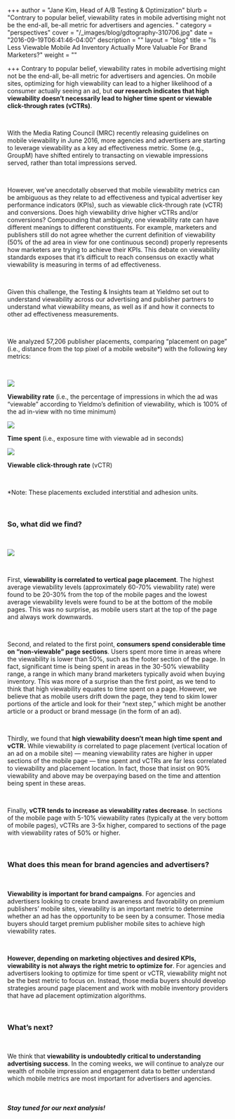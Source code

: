 +++
author = "Jane Kim, Head of A/B Testing & Optimization"
blurb = "Contrary to popular belief, viewability rates in mobile advertising might not be the end-all, be-all metric for advertisers and agencies.&nbsp;"
category = "perspectives"
cover = "/_images/blog/gdtography-310706.jpg"
date = "2016-09-19T06:41:46-04:00"
description = ""
layout = "blog"
title = "Is Less Viewable Mobile Ad Inventory Actually More Valuable For Brand Marketers?"
weight = ""

+++
Contrary to popular belief, viewability rates in mobile advertising might not be the end-all, be-all metric for advertisers and agencies. On mobile sites, optimizing for high viewability can lead to a higher likelihood of a consumer actually seeing an ad, but **our research indicates that high viewability doesn’t necessarily lead to higher time spent or viewable click-through rates (vCTRs)**.

 

With the Media Rating Council (MRC) recently releasing guidelines on mobile viewability in June 2016, more agencies and advertisers are starting to leverage viewability as a key ad effectiveness metric. Some (e.g., GroupM) have shifted entirely to transacting on viewable impressions served, rather than total impressions served.

 

However, we’ve anecdotally observed that mobile viewability metrics can be ambiguous as they relate to ad effectiveness and typical advertiser key performance indicators (KPIs), such as viewable click-through rate (vCTR) and conversions. Does high viewability drive higher vCTRs and/or conversions? Compounding that ambiguity, one viewability rate can have different meanings to different constituents. For example, marketers and publishers still do not agree whether the current definition of viewability (50% of the ad area in view for one continuous second) properly represents how marketers are trying to achieve their KPIs. This debate on viewability standards exposes that it’s difficult to reach consensus on exactly what viewability is measuring in terms of ad effectiveness.

 

Given this challenge, the Testing & Insights team at Yieldmo set out to understand viewability across our advertising and publisher partners to understand what viewability means, as well as if and how it connects to other ad effectiveness measurements.

 

We analyzed 57,206 publisher placements, comparing “placement on page” (i.e., distance from the top pixel of a mobile website\*) with the following key metrics:

 

![](/uploads/Blue-Eye-3.png)

**Viewability rate** (i.e., the percentage of impressions in which the ad was “viewable” according to Yieldmo’s definition of viewability, which is 100% of the ad in-view with no time minimum)

![](/uploads/Blue-Clock.png)

**Time spent** (i.e., exposure time with viewable ad in seconds)

![](/uploads/Blue-Tap.png)

**Viewable click-through rate** (vCTR)

 

\*Note: These placements excluded interstitial and adhesion units.

 

### **So, what did we find?**

 

![](/uploads/Illustration_for_Blog_2016Q3_Viewability-2.gif)

 

First, **viewability is correlated to vertical page placement**. The highest average viewability levels (approximately 60-70% viewability rate) were found to be 20-30% from the top of the mobile pages and the lowest average viewability levels were found to be at the bottom of the mobile pages. This was no surprise, as mobile users start at the top of the page and always work downwards.

 

Second, and related to the first point, **consumers spend considerable time on “non-viewable” page sections**. Users spent more time in areas where the viewability is lower than 50%, such as the footer section of the page. In fact, significant time is being spent in areas in the 30-50% viewability range, a range in which many brand marketers typically avoid when buying inventory. This was more of a surprise than the first point, as we tend to think that high viewability equates to time spent on a page. However, we believe that as mobile users drift down the page, they tend to skim lower portions of the article and look for their “next step,” which might be another article or a product or brand message (in the form of an ad).

 

Thirdly, we found that **high viewability doesn’t mean high time spent and vCTR.** While viewability _is_ correlated to page placement (vertical location of an ad on a mobile site) — meaning viewability rates are higher in upper sections of the mobile page — time spent and vCTRs are far less correlated to viewability and placement location. In fact, those that insist on 90% viewability and above may be overpaying based on the time and attention being spent in these areas.

 

Finally, **vCTR tends to increase as viewability rates decrease**. In sections of the mobile page with 5-10% viewability rates (typically at the very bottom of mobile pages), vCTRs are 3-5x higher, compared to sections of the page with viewability rates of 50% or higher.

 

### **What does this mean for brand agencies and advertisers?**

 

**Viewability is important for brand campaigns**. For agencies and advertisers looking to create brand awareness and favorability on premium publishers’ mobile sites, viewability is an important metric to determine whether an ad has the opportunity to be seen by a consumer. Those media buyers should target premium publisher mobile sites to achieve high viewability rates.

 

**However, depending on marketing objectives and desired KPIs, viewability is not always the right metric to optimize for**. For agencies and advertisers looking to optimize for time spent or vCTR, viewability might not be the best metric to focus on. Instead, those media buyers should develop strategies around page placement and work with mobile inventory providers that have ad placement optimization algorithms.

 

### **What’s next?**

 

We think that **viewability is undoubtedly critical to understanding advertising success**. In the coming weeks, we will continue to analyze our wealth of mobile impression and engagement data to better understand which mobile metrics are most important for advertisers and agencies.

 

##### **Stay tuned for our next analysis!**